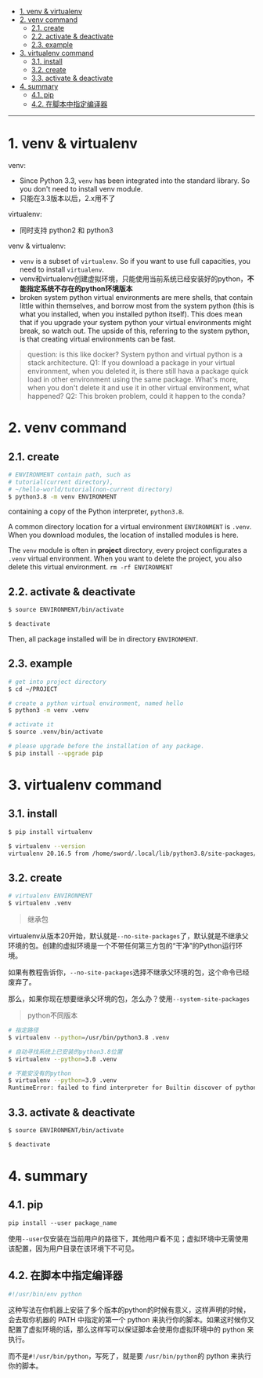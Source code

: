 - [1. venv & virtualenv](#1-venv--virtualenv)
- [2. venv command](#2-venv-command)
  - [2.1. create](#21-create)
  - [2.2. activate & deactivate](#22-activate--deactivate)
  - [2.3. example](#23-example)
- [3. virtualenv command](#3-virtualenv-command)
  - [3.1. install](#31-install)
  - [3.2. create](#32-create)
  - [3.3. activate & deactivate](#33-activate--deactivate)
- [4. summary](#4-summary)
  - [4.1. pip](#41-pip)
  - [4.2. 在脚本中指定编译器](#42-在脚本中指定编译器)

---
# 1. venv & virtualenv

venv:
- Since Python 3.3, `venv` has been integrated into the standard library. So you don't need to install venv module.
- 只能在3.3版本以后，2.x用不了


virtualenv:
- 同时支持 python2 和 python3


venv & virtualenv:
- `venv` is a subset of `virtualenv`. So if you want to use full capacities, you need to install `virtualenv`.
- venv和virtualenv创建虚拟环境，只能使用当前系统已经安装好的python，**不能指定系统不存在的python环境版本**
- broken system python
virtual environments are mere shells, that contain little within themselves, and borrow most from the system python (this is what you installed, when you installed python itself). This does mean that if you upgrade your system python your virtual environments might break, so watch out. The upside of this, referring to the system python, is that creating virtual environments can be fast.
> question: is this like docker? System python and virtual python is a stack architecture.
> Q1: If you download a package in your virtual environment, when you deleted it, is there still hava a package quick load in other environment using the same package. What's more, when you don't delete it and use it in other virtual environment, what happened? 
> Q2: This broken problem, could it happen to the conda?

# 2. venv command
## 2.1. create

```bash
# ENVIRONMENT contain path, such as 
# tutorial(current directory),
# ~/hello-world/tutorial(non-current directory)
$ python3.8 -m venv ENVIRONMENT
```
containing a copy of the Python interpreter, `python3.8`.


A common directory location for a virtual environment `ENVIRONMENT` is `.venv`. When you download modules, the location of installed modules is here.

The `venv` module is often in **project** directory, every project configurates a `.venv` virtual environment. When you want to delete the project, you also delete this virtual environment. `rm -rf ENVIRONMENT`

## 2.2. activate & deactivate

```bash
$ source ENVIRONMENT/bin/activate

$ deactivate
```

Then, all package installed will be in directory `ENVIRONMENT`.
## 2.3. example

```bash
# get into project directory
$ cd ~/PROJECT

# create a python virtual environment, named hello
$ python3 -m venv .venv

# activate it
$ source .venv/bin/activate

# please upgrade before the installation of any package.
$ pip install --upgrade pip
```

# 3. virtualenv command
## 3.1. install

```bash
$ pip install virtualenv

$ virtualenv --version
virtualenv 20.16.5 from /home/sword/.local/lib/python3.8/site-packages/virtualenv/__init__.py
```


## 3.2. create

```bash
# virtualenv ENVIRONMENT
$ virtualenv .venv
```
> 继承包

virtualenv从版本20开始，默认就是`--no-site-packages`了，默认就是不继承父环境的包。创建的虚拟环境是一个不带任何第三方包的“干净”的Python运行环境。

如果有教程告诉你，`--no-site-packages`选择不继承父环境的包，这个命令已经废弃了。

那么，如果你现在想要继承父环境的包，怎么办？使用`--system-site-packages`

> python不同版本

```bash
# 指定路径
$ virtualenv --python=/usr/bin/python3.8 .venv

# 自动寻找系统上已安装的python3.8位置
$ virtualenv --python=3.8 .venv

# 不能安没有的python
$ virtualenv --python=3.9 .venv
RuntimeError: failed to find interpreter for Builtin discover of python_spec='3.9'
```
## 3.3. activate & deactivate

```bash
$ source ENVIRONMENT/bin/activate

$ deactivate
```
# 4. summary



## 4.1. pip 
`pip install --user package_name`

使用`--user`仅安装在当前用户的路径下，其他用户看不见；虚拟环境中无需使用该配置，因为用户目录在该环境下不可见。

## 4.2. 在脚本中指定编译器


```python
#!/usr/bin/env python
```
这种写法在你机器上安装了多个版本的python的时候有意义，这样声明的时候，会去取你机器的 PATH 中指定的第一个 python 来执行你的脚本。如果这时候你又配置了虚拟环境的话，那么这样写可以保证脚本会使用你虚拟环境中的 python 来执行。

而不是`#!/usr/bin/python`，写死了，就是要 `/usr/bin/python`的 python 来执行你的脚本。
